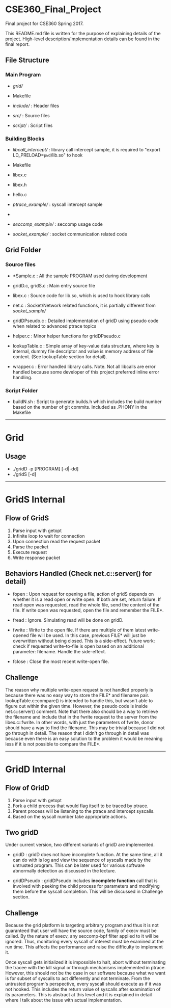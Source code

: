 # CSE360_Final_Project
Final project for CSE360 Spring 2017.

This README.md file is written for the purpose of explaining details of the project. High-level description/implementation details can be found in the final report.

## File Structure
### Main Program
* *grid/*
 * Makefile

 * *include/*
: Header files

 * *src/*
: Source files

 * *script/*
: Script files

### Building Blocks
* *libcall_intercept/*
: library call intercept sample, it is required to "export LD_PRELOAD=`pwd`/lib.so" to hook
 * Makefile
 * libex.c
 * libex.h
 * hello.c


* *ptrace_example/*
: syscall intercept sample 
 * 

* *seccomp_example/*
: seccomp usage code

* *socket_example/*
: socket communication related code

## Grid Folder


### Source files
* \*Sample.c
: All the sample PROGRAM used during development

* gridD.c, gridS.c
: Main entry source file

* libex.c
: Source code for lib.so, which is used to hook library calls

* net.c
: Socket/Network related functions, it is partially different from *socket_sample/*

* gridDPseudo.c
: Detailed implementation of gridD using pseudo code when related to advanced ptrace topics

* helper.c
: Minor helper functions for gridDPseudo.c

* lookupTable.c
: Simple array of key-value data structure, where key is internal, dummy file descriptor and value is memory address of file content. (See lookupTable section for detail).

* wrapper.c
: Error handled library calls. Note. Not all libcalls are error handled because some developer of this project preferred inline error handling.

### Script Folder
* buildN.sh
: Script to generate builds.h which includes the build number based on the number of git commits. Included as .PHONY in the Makefile



--------------------------------------------------------------------------------------------------------
# Grid
## Usage

* ./gridD -p [PROGRAM] [-d|-dd]
* ./gridS [-d]

--------------------------------------------------------------------------------------------------------
# GridS Internal

## Flow of GridS
1. Parse input with getopt
1. Infinite loop to wait for connection
1. Upon connection read the request packet
1. Parse the packet
1. Execute request
1. Write response packet

## Behaviors Handled (Check net.c::server() for detail)
* fopen
: Upon request for opening a file, action of gridS depends on whether it is a read open or write open. If both are set, return failure. If read open was requested, read the whole file, send the content of the file. If write open was requested, open the file and remember the FILE*. 

* fread
: Ignore. Simulating read will be done on gridD. 

* fwrite
: Write to the open file. If there are multiple of them latest write-opened file will be used. In this case, previous FILE* will just be overwritten without being closed. This is a side-effect. 
Future work: check if requested write-to-file is open based on an additional parameter: filename. Handle the side-effect.

* fclose
: Close the most recent write-open file. 

## Challenge

The reason why multiple write-open request is not handled properly is because there was no easy way to store the FILE* and filename pair. lookupTable.c::compare() is intended to handle this, but wasn't able to figure out within the given time. However, the pseudo code is inside net.c::server() comment. Note that there also should be a way to retrieve the filename and include that in the fwrite request to the server from the libex.c::fwrite. In other words, with just the parameters of fwrite, donor should have a way to find the filename. This may be trivial because I did not go through in detail. The reason that I didn't go through in detail was because even there is an easy solution to the problem it would be meaning less if it is not possible to compare the FILE*.

--------------------------------------------------------------------------------------------------------
# GridD Internal

## Flow of GridD
1. Parse input with getopt
1. Fork a child process that would flag itself to be traced by ptrace.
1. Parent process will be listening to the ptrace and intercept syscalls.
1. Based on the syscall number take appropriate actions.

## Two gridD
Under current version, two different variants of gridD are implemented.

* gridD
: gridD does not have incomplete function. At the same time, all it can do with is log and view the sequence of syscalls made by the untrusted program. This can be later used for various software abnormally detection as discussed in the lecture.


* gridDPseudo
: gridDPseudo includes **incomplete function** call that is involved with peeking the child process for parameters and modifying them before the syscall completion. This will be discussed in Challenge section.

## Challenge

Because the grid platform is targeting arbitrary program and thus it is not guaranteed that user will have the source code, family of execv must be called. By the nature of execv, any seccomp-bpf filter applied to it will be ignored. Thus, monitoring every syscall of interest must be examined at the run time. This affects the performance and raise the difficulty to implement it. 

Once syscall gets initialized it is impossible to halt, abort without terminating the tracee with the kill signal or through mechanisms implemented in ptrace. However, this should not be the case in our software because what we want is for subset of syscalls to act differently and not terminate. From the untrusted program's perspective, every syscall should execute as if it was not hooked. This includes the return value of syscalls after examination of its parameters. This is abstract at this level and it is explained in detail where I talk about the issue with actual implementation.





